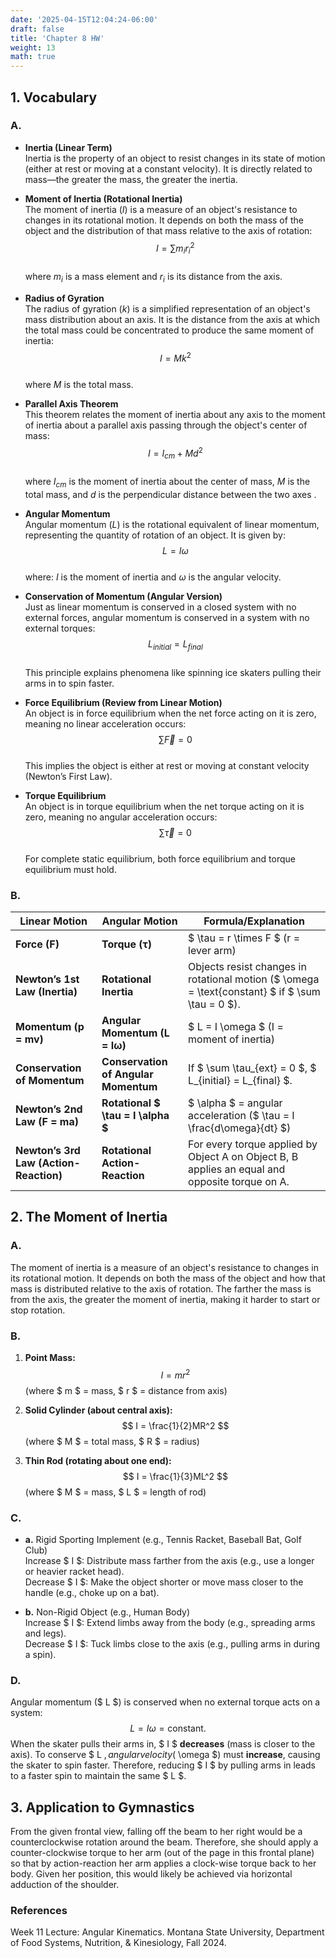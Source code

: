 ```yaml
---
date: '2025-04-15T12:04:24-06:00'
draft: false
title: 'Chapter 8 HW'
weight: 13
math: true
---
```


## 1. Vocabulary

### A.

- **Inertia (Linear Term)**  
Inertia is the property of an object to resist changes in its state of motion (either at rest or moving at a constant velocity). It is directly related to mass—the greater the mass, the greater the inertia.

- **Moment of Inertia (Rotational Inertia)**  
The moment of inertia ($I$) is a measure of an object's resistance to changes in its rotational motion. It depends on both the mass of the object and the distribution of that mass relative to the axis of rotation:  
$$ I = \sum m_i r_i^2 $$  
where $m_i$ is a mass element and $r_i$ is its distance from the axis.

- **Radius of Gyration**  
The radius of gyration ($k$) is a simplified representation of an object's mass distribution about an axis. It is the distance from the axis at which the total mass could be concentrated to produce the same moment of inertia:  
$$ I = M k^2 $$  
where $M$ is the total mass.

- **Parallel Axis Theorem**  
This theorem relates the moment of inertia about any axis to the moment of inertia about a parallel axis passing through the object's center of mass:  
$$ I = I_{cm} + M d^2 $$  
where $I_{cm}$ is the moment of inertia about the center of mass, $M$ is the total mass, and $d$ is the perpendicular distance between the two axes . 

- **Angular Momentum**  
Angular momentum ($L$) is the rotational equivalent of linear momentum, representing the quantity of rotation of an object. It is given by:  
$$ L = I \omega $$  
where: $I$ is the moment of inertia and $\omega$ is the angular velocity.

- **Conservation of Momentum (Angular Version)**  
Just as linear momentum is conserved in a closed system with no external forces, angular momentum is conserved in a system with no external torques:  
$$ L_{initial} = L_{final} $$  
This principle explains phenomena like spinning ice skaters pulling their arms in to spin faster.

- **Force Equilibrium (Review from Linear Motion)**  
An object is in force equilibrium when the net force acting on it is zero, meaning no linear acceleration occurs:  
$$ \sum \vec{F} = 0 $$  
This implies the object is either at rest or moving at constant velocity (Newton’s First Law).

- **Torque Equilibrium**  
An object is in torque equilibrium when the net torque acting on it is zero, meaning no angular acceleration occurs:  
$$ \sum \vec{\tau} = 0 $$  
For complete static equilibrium, both force equilibrium and torque equilibrium must hold.

### B.

| **Linear Motion**               | **Angular Motion**                     | **Formula/Explanation**                          |
|----------------------------------|----------------------------------------|------------------------------------------------|
| **Force (F)**                | **Torque (τ)**                        | $ \tau = r \times F $ (r = lever arm)       |
| **Newton’s 1st Law (Inertia)** | **Rotational Inertia**               | Objects resist changes in rotational motion ($ \omega = \text{constant} $ if $ \sum \tau = 0 $). |
| **Momentum (p = mv)**         | **Angular Momentum (L = Iω)**         | $ L = I \omega $ (I = moment of inertia)     |
| **Conservation of Momentum**  | **Conservation of Angular Momentum**  | If $ \sum \tau_{ext} = 0 $, $ L_{initial} = L_{final} $. |
| **Newton’s 2nd Law (F = ma)** | **Rotational $ \tau = I \alpha $**  | $ \alpha $ = angular acceleration ($ \tau = I \frac{d\omega}{dt} $) |
| **Newton’s 3rd Law (Action-Reaction)** | **Rotational Action-Reaction** | For every torque applied by Object A on Object B, B applies an equal and opposite torque on A. |

## 2. The Moment of Inertia

### A.
The moment of inertia is a measure of an object's resistance to changes in its rotational motion. It depends on both the mass of the object and how that mass is distributed relative to the axis of rotation. The farther the mass is from the axis, the greater the moment of inertia, making it harder to start or stop rotation.

### B.
1. **Point Mass:**  
   $$
   I = mr^2
   $$
   (where $ m $ = mass, $ r $ = distance from axis)  

2. **Solid Cylinder (about central axis):**  
   $$
   I = \frac{1}{2}MR^2
   $$
   (where $ M $ = total mass, $ R $ = radius)  

3. **Thin Rod (rotating about one end):**  
   $$
   I = \frac{1}{3}ML^2
   $$
   (where $ M $ = mass, $ L $ = length of rod)  

### C.

- **a.** Rigid Sporting Implement (e.g., Tennis Racket, Baseball Bat, Golf Club)  
Increase $ I $: Distribute mass farther from the axis (e.g., use a longer or heavier racket head).  
Decrease $ I $: Make the object shorter or move mass closer to the handle (e.g., choke up on a bat).  

- **b.** Non-Rigid Object (e.g., Human Body)  
Increase $ I $: Extend limbs away from the body (e.g., spreading arms and legs).  
Decrease $ I $: Tuck limbs close to the axis (e.g., pulling arms in during a spin).

### D.
Angular momentum ($ L $) is conserved when no external torque acts on a system:  
$$
L = I \omega = \text{constant}.
$$
When the skater pulls their arms in, $ I $ **decreases** (mass is closer to the axis). To conserve $ L $, angular velocity ($ \omega $) must **increase**, causing the skater to spin faster. Therefore, reducing $ I $ by pulling arms in leads to a faster spin to maintain the same $ L $.

## 3. Application to Gymnastics

From the given frontal view, falling off the beam to her right would be a counterclockwise rotation around the beam. Therefore, she should apply a counter-clockwise torque to her arm (out of the page in this frontal plane) so that by action-reaction her arm applies a clock-wise torque back to her body. Given her position, this would likely be achieved via horizontal adduction of the shoulder.


### References
Week 11 Lecture: Angular Kinematics. Montana State University, Department of Food Systems, Nutrition, & Kinesiology, Fall 2024.
